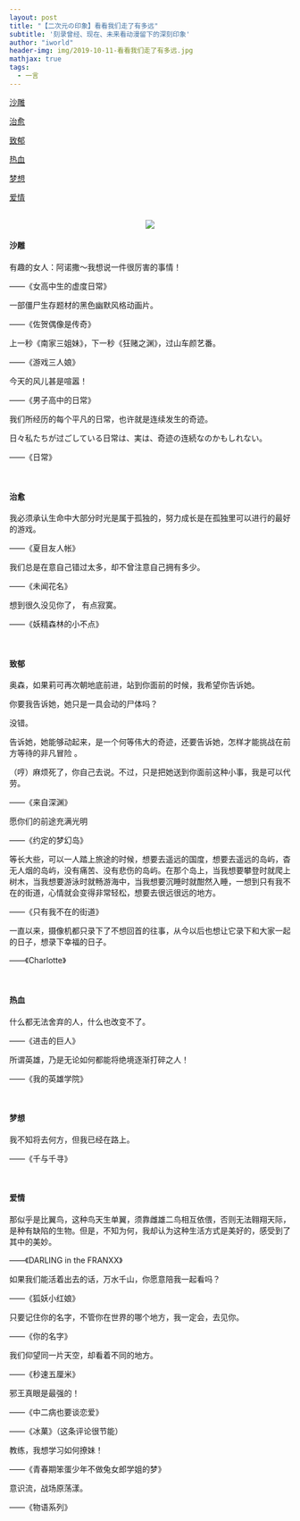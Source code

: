 ```yaml
---
layout: post
title: "【二次元の印象】看看我们走了有多远"
subtitle: '刻录曾经、现在、未来看动漫留下的深刻印象'
author: "iworld"
header-img: img/2019-10-11-看看我们走了有多远.jpg
mathjax: true
tags:
  - 一言
---
```


[沙雕](#1)

[治愈](#2)

[致郁](#3)

[热血](#4)

[梦想](#5)

[爱情](#6)

<br>

<div align="center"><img src="https://res.cloudinary.com/dzu6x6nqi/image/upload/v1570954454/iblog/%E4%BA%8C%E6%AC%A1%E5%85%83%E5%8D%B0%E8%B1%A1/%E6%B2%99%E9%9B%95.jpg"></div>

#### <span id='1'>沙雕</span>

有趣的女人：阿诺撒～我想说一件很厉害的事情！

——《女高中生的虚度日常》

一部僵尸生存题材的黑色幽默风格动画片。

——《佐贺偶像是传奇》

上一秒《南家三姐妹》，下一秒《狂赌之渊》，过山车颜艺番。

——《游戏三人娘》

今天的风儿甚是喧嚣！

——《男子高中的日常》

我们所经历的每个平凡的日常，也许就是连续发生的奇迹。

日々私たちが过ごしている日常は、実は、奇迹の连続なのかもしれない。

——《日常》

<br>

#### <span id='2'>治愈</span>

我必须承认生命中大部分时光是属于孤独的，努力成长是在孤独里可以进行的最好的游戏。

——《夏目友人帐》

我们总是在意自己错过太多，却不曾注意自己拥有多少。

——《未闻花名》

想到很久没见你了， 有点寂寞。

 ——《妖精森林的小不点》



<br>

#### <span id='3'>致郁</span>

奥森，如果莉可再次朝地底前进，站到你面前的时候，我希望你告诉她。

你要我告诉她，她只是一具会动的尸体吗？

没错。

告诉她，她能够动起来，是一个何等伟大的奇迹，还要告诉她，怎样才能挑战在前方等待的非凡冒险 。

（哼）麻烦死了，你自己去说。不过，只是把她送到你面前这种小事，我是可以代劳。

——《来自深渊》

愿你们的前途充满光明

——《约定的梦幻岛》

等长大些，可以一人踏上旅途的时候，想要去遥远的国度，想要去遥远的岛屿，杳无人烟的岛屿，没有痛苦、没有悲伤的岛屿。在那个岛上，当我想要攀登时就爬上树木，当我想要游泳时就畅游海中，当我想要沉睡时就酣然入睡，一想到只有我不在的街道，心情就会变得非常轻松，想要去很远很远的地方。

——《只有我不在的街道》

一直以来，摄像机都只录下了不想回首的往事，从今以后也想让它录下和大家一起的日子，想录下幸福的日子。

——《Charlotte》

<br>

#### <span id='4'>热血</span>

什么都无法舍弃的人，什么也改变不了。

——《进击的巨人》

所谓英雄，乃是无论如何都能将绝境逐渐打碎之人！

——《我的英雄学院》

<br>

#### <span id='5'>梦想</span>

我不知将去何方，但我已经在路上。

——《千与千寻》



<br>

#### <span id='6'>爱情</span>

那似乎是比翼鸟，这种鸟天生单翼，须靠雌雄二鸟相互依偎，否则无法翱翔天际，是种有缺陷的生物。但是，不知为何，我却认为这种生活方式是美好的，感受到了其中的美妙。

——《DARLING in the FRANXX》

如果我们能活着出去的话，万水千山，你愿意陪我一起看吗？

——《狐妖小红娘》

只要记住你的名字，不管你在世界的哪个地方，我一定会，去见你。

——《你的名字》

我们仰望同一片天空，却看着不同的地方。

——《秒速五厘米》

邪王真眼是最强的！

——《中二病也要谈恋爱》



——《冰菓》（这条评论很节能）

教练，我想学习如何撩妹！

——《青春期笨蛋少年不做兔女郎学姐的梦》

意识流，战场原荡漾。

——《物语系列》



<br>

